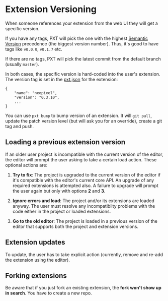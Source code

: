 # Extension Versioning

When someone references your extension from the web UI they will get
a specific version.

If you have any tags, PXT will pick the one with
the highest [Semantic Version](http://semver.org) precedence (the biggest version
number). Thus, it's good to have tags like `v0.0.0`, `v0.1.7` etc.

If there are no tags, PXT will pick the latest commit from the default branch
(usually `master`).

In both cases, the specific version is hard-coded into the user's extension. The version tag is set in the [pxt.json](/extensions/pxt-json) for the extension:

```typescript-ignore
{
    "name": "neopixel",
    "version": "0.3.10",
    ...
}
```

You can use `pxt bump` to bump version of an extension. It will `git pull`, update the patch
version level (but will ask you for an override), create a git tag and push.

## Loading a previous extension version

If an older user project is incompatible with the current version of the editor, the editor will prompt the user asking to take a certain load action. These optional actions are:

1. **Try to fix**: The project is upgraded to the current version of the editor if it's compatible with the editor's current core API. An upgrade of any required extensions is attempted also. A failure to upgrade will  prompt the user again but only with options **2** and **3**.

2. **Ignore errors and load**: The project and/or its extensions are loaded anyway. The user must resolve any incompatibilty problems with the code either in the project or loaded extensions.

3. **Go to the old editor**: The project is loaded in a previous version of the editor that supports both the project and extension versions.

## Extension updates

To update, the user has to take explicit action (currently, remove and re-add the extension using the editor).

## Forking extensions

Be aware that if you just fork an existing extension, the **fork won't show up in search**.
You have to create a new repo.